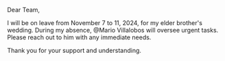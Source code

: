 Dear Team,

I will be on leave from November 7 to 11, 2024, for my elder brother's wedding. During my absence, @Mario Villalobos will oversee urgent tasks. Please reach out to him with any immediate needs.

Thank you for your support and understanding.
